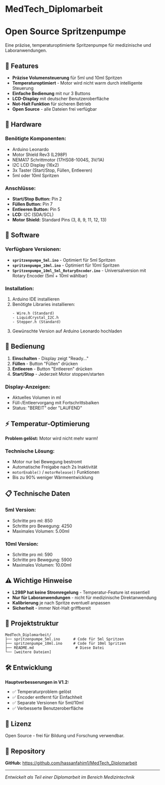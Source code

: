 # MedTech_Diplomarbeit
# Open Source Spritzenpumpe

Eine präzise, temperaturoptimierte Spritzenpumpe für medizinische und Laboranwendungen.

## 🎯 Features

- **Präzise Volumensteuerung** für 5ml und 10ml Spritzen
- **Temperaturoptimiert** - Motor wird nicht warm durch intelligente Steuerung
- **Einfache Bedienung** mit nur 3 Buttons
- **LCD-Display** mit deutscher Benutzeroberfläche
- **Not-Halt Funktion** für sicheren Betrieb
- **Open Source** - alle Dateien frei verfügbar

## 🔧 Hardware

### Benötigte Komponenten:
- Arduino Leonardo
- Motor Shield Rev3 (L298P)
- NEMA17 Schrittmotor (17HS08-1004S, 3V/1A)
- I2C LCD Display (16x2)
- 3x Taster (Start/Stop, Füllen, Entleeren)
- 5ml oder 10ml Spritzen

### Anschlüsse:
- **Start/Stop Button:** Pin 2
- **Füllen Button:** Pin 7  
- **Entleeren Button:** Pin 5
- **LCD:** I2C (SDA/SCL)
- **Motor Shield:** Standard Pins (3, 8, 9, 11, 12, 13)

## 💾 Software

### Verfügbare Versionen:
- **`spritzenpumpe_5ml.ino`** - Optimiert für 5ml Spritzen
- **`spritzenpumpe_10ml.ino`** - Optimiert für 10ml Spritzen
- **`Spritzenpumpe_10ml_5ml_RotaryEncoder.ino`** - Universalversion mit Rotary Encoder (5ml + 10ml wählbar)

### Installation:
1. Arduino IDE installieren
2. Benötigte Libraries installieren:
   ```
   - Wire.h (Standard)
   - LiquidCrystal_I2C.h
   - Stepper.h (Standard)
   ```
3. Gewünschte Version auf Arduino Leonardo hochladen

## 🚀 Bedienung

1. **Einschalten** - Display zeigt "Ready..."
2. **Füllen** - Button "Füllen" drücken
3. **Entleeren** - Button "Entleeren" drücken  
4. **Start/Stop** - Jederzeit Motor stoppen/starten

### Display-Anzeigen:
- Aktuelles Volumen in ml
- Füll-/Entleervorgang mit Fortschrittsbalken
- Status: "BEREIT" oder "LAUFEND"

## ⚡ Temperatur-Optimierung

**Problem gelöst:** Motor wird nicht mehr warm!

### Technische Lösung:
- Motor nur bei Bewegung bestromt
- Automatische Freigabe nach 2s Inaktivität
- `motorEnable()` / `motorRelease()` Funktionen
- Bis zu 90% weniger Wärmeentwicklung

## 📋 Technische Daten

### 5ml Version:
- Schritte pro ml: 850
- Schritte pro Bewegung: 4250
- Maximales Volumen: 5.00ml

### 10ml Version:  
- Schritte pro ml: 590
- Schritte pro Bewegung: 5900
- Maximales Volumen: 10.00ml

## ⚠️ Wichtige Hinweise

- **L298P hat keine Stromregelung** - Temperatur-Feature ist essentiell
- **Nur für Laboranwendungen** - nicht für medizinische Direktanwendung
- **Kalibrierung** je nach Spritze eventuell anpassen
- **Sicherheit** - immer Not-Halt griffbereit

## 📁 Projektstruktur

```
MedTech_Diplomarbeit/
├── spritzenpumpe_5ml.ino      # Code für 5ml Spritzen
├── spritzenpumpe_10ml.ino     # Code für 10ml Spritzen
├── README.md                   # Diese Datei
└── [weitere Dateien]
```

## 🛠️ Entwicklung

**Hauptverbesserungen in V1.2:**
- ✅ Temperaturproblem gelöst
- ✅ Encoder entfernt für Einfachheit
- ✅ Separate Versionen für 5ml/10ml
- ✅ Verbesserte Benutzeroberfläche

## 📜 Lizenz

Open Source - frei für Bildung und Forschung verwendbar.

## 🔗 Repository

**GitHub:** https://github.com/hassanfahim1/MedTech_Diplomarbeit

---

*Entwickelt als Teil einer Diplomarbeit im Bereich Medizintechnik*
